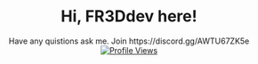 <h1 align="center">Hi, FR3Ddev here!</h1>

<div align="center">
    Have any quistions ask me. Join  https://discord.gg/AWTU67ZK5e
</div>

<div align="center">
    <a href="https://github.com/FR3Ddev"> <img src="https://komarev.com/ghpvc/?username=FR3Ddev&style=flat" alt="Profile Views"/> </a>

</div>

